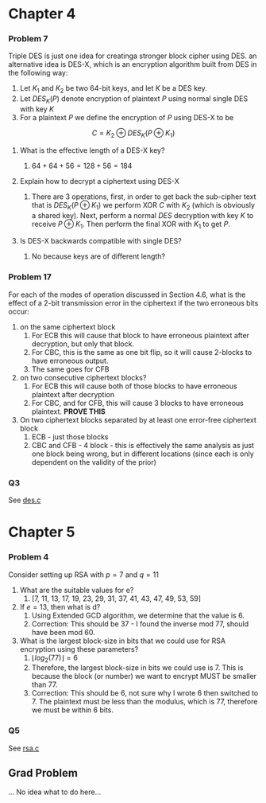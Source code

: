 # Chapter 4

### Problem 7

Triple DES is just one idea for creatinga stronger block cipher using DES. an alternative idea is DES-X, which is an encryption algorithm built from DES in the following way:

1.  Let $K_1$ and $K_2$ be two 64-bit keys, and let $K$ be a DES key.
2.  Let $DES_K(P)$ denote encryption of plaintext $P$ using normal single DES with key $K$
3.  For a plaintext $P$ we define the encryption of $P$ using DES-X to be

$$C = K_2 \oplus DES_K(P\oplus K_1)$$

1.  What is the effective length of a DES-X key?
    1. $64 + 64 + 56 = 128 + 56 = 184$
1.  Explain how to decrypt a ciphertext using DES-X
    1. There are 3 operations, first, in order to get back the sub-cipher text that is $DES_K(P\oplus K_1)$ we perform XOR $C$ with $K_2$ (which is obviously a shared key). Next, perform a normal $DES$ decryption with key $K$ to receive $P \oplus K_1$. Then perform the final XOR with $K_1$ to get $P$.
1.  Is DES-X backwards compatible with single DES?

    1. No because keys are of different length?

### Problem 17

For each of the modes of operation discussed in Section 4.6, what is the effect of a 2-bit transmission error in the ciphertext if the two erroneous bits occur:

1. on the same ciphertext block
   1. For ECB this will cause that block to have erroneous plaintext after decryption, but only that block.
   2. For CBC, this is the same as one bit flip, so it will cause 2-blocks to have erroneous output.
   3. The same goes for CFB
2. on two consecutive ciphertext blocks?
   1. For ECB this will cause both of those blocks to have erroneous plaintext after decryption
   2. For CBC, and for CFB, this will cause 3 blocks to have erroneous plaintext. **PROVE THIS**
3. On two ciphertext blocks separated by at least one error-free ciphertext block
   1. ECB - just those blocks
   2. CBC and CFB - 4 block - this is effectively the same analysis as just one block being wrong, but in different locations (since each is only dependent on the validity of the prior)

### Q3

See [des.c](../src/des.c)

# Chapter 5

### Problem 4

Consider setting up RSA with $p=7$ and $q=11$

1. What are the suitable values for e?
   1. [7, 11, 13, 17, 19, 23, 29, 31, 37, 41, 43, 47, 49, 53, 59]
2. If $e=13$, then what is d?
   1. Using Extended GCD algorithm, we determine that the value is 6.
   2. Correction: This should be 37 - I found the inverse mod 77, should have been mod 60.
3. What is the largest block-size in bits that we could use for RSA encryption using these parameters?
   1. $\lfloor log_2(77) \rfloor = 6$
   2. Therefore, the largest block-size in bits we could use is 7. This is because the block (or number) we want to encrypt MUST be smaller than 77.
   3. Correction: This should be 6, not sure why I wrote 6 then switched to 7. The plaintext must be less than the modulus, which is 77, therefore we must be within 6 bits.

### Q5

See [rsa.c](../src/rsa.c)

## Grad Problem

... No idea what to do here...
